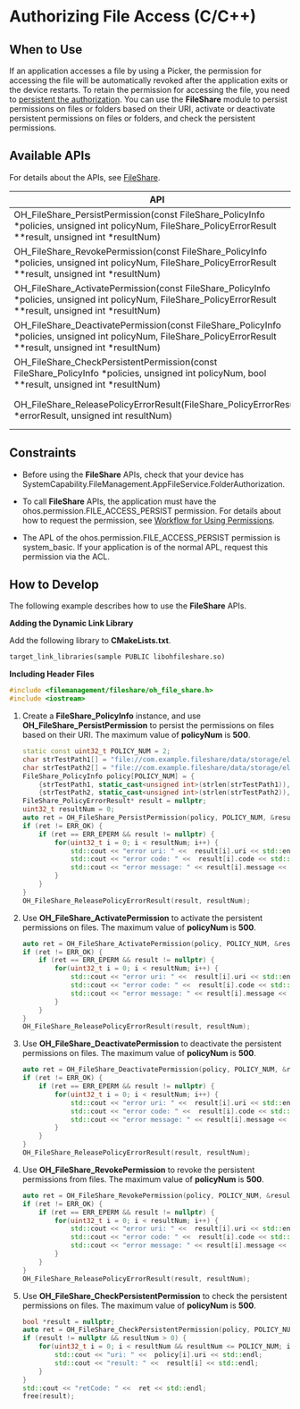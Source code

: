 # Authorizing File Access (C/C++)

## When to Use

If an application accesses a file by using a Picker, the permission for accessing the file will be automatically revoked after the application exits or the device restarts. To retain the permission for accessing the file, you need to [persistent the authorization](file-persistPermission.md#when-to-use). You can use the **FileShare** module to persist permissions on files or folders based on their URI, activate or deactivate persistent permissions on files or folders, and check the persistent permissions.

## Available APIs

For details about the APIs, see [FileShare](../reference/apis-core-file-kit/file_share.md).

| API| Description|
| -------- | -------- |
| OH_FileShare_PersistPermission(const FileShare_PolicyInfo *policies, unsigned int policyNum, FileShare_PolicyErrorResult **result, unsigned int *resultNum) | Persists the permissions on files or folders.|
| OH_FileShare_RevokePermission(const FileShare_PolicyInfo *policies, unsigned int policyNum, FileShare_PolicyErrorResult **result, unsigned int *resultNum) | Revokes the permissions from files or folders.|
| OH_FileShare_ActivatePermission(const FileShare_PolicyInfo *policies, unsigned int policyNum, FileShare_PolicyErrorResult **result, unsigned int *resultNum) | Activates the persistent permissions on files or folders.|
| OH_FileShare_DeactivatePermission(const FileShare_PolicyInfo *policies, unsigned int policyNum, FileShare_PolicyErrorResult **result, unsigned int *resultNum) | Deactivates the persistent permissions on files or folders.|
| OH_FileShare_CheckPersistentPermission(const FileShare_PolicyInfo *policies, unsigned int policyNum, bool **result, unsigned int *resultNum) | Checks the persistent permissions on files or folders.|
| OH_FileShare_ReleasePolicyErrorResult(FileShare_PolicyErrorResult *errorResult, unsigned int resultNum) | Releases the memory allocated for **FileShare_PolicyErrorResult**.|

## Constraints

- Before using the **FileShare** APIs, check that your device has SystemCapability.FileManagement.AppFileService.FolderAuthorization.

- To call **FileShare** APIs, the application must have the ohos.permission.FILE_ACCESS_PERSIST permission. For details about how to request the permission, see [Workflow for Using Permissions](../security/AccessToken/determine-application-mode.md).

- The APL of the ohos.permission.FILE_ACCESS_PERSIST permission is system_basic. If your application is of the normal APL, request this permission via the ACL.

## How to Develop

The following example describes how to use the **FileShare** APIs.

**Adding the Dynamic Link Library**

Add the following library to **CMakeLists.txt**.

```txt
target_link_libraries(sample PUBLIC libohfileshare.so)
```

**Including Header Files**

```c++
#include <filemanagement/fileshare/oh_file_share.h>
#include <iostream>
```
1. Create a **FileShare_PolicyInfo** instance, and use **OH_FileShare_PersistPermission** to persist the permissions on files based on their URI. The maximum value of **policyNum** is **500**.
    ```c++
    static const uint32_t POLICY_NUM = 2;
    char strTestPath1[] = "file://com.example.fileshare/data/storage/el2/base/files/test1.txt";
    char strTestPath2[] = "file://com.example.fileshare/data/storage/el2/base/files/test2.txt";
    FileShare_PolicyInfo policy[POLICY_NUM] = { 
        {strTestPath1, static_cast<unsigned int>(strlen(strTestPath1)), FileShare_OperationMode::READ_MODE},
        {strTestPath2, static_cast<unsigned int>(strlen(strTestPath2)), FileShare_OperationMode::WRITE_MODE}};
    FileShare_PolicyErrorResult* result = nullptr;
    uint32_t resultNum = 0;
    auto ret = OH_FileShare_PersistPermission(policy, POLICY_NUM, &result, &resultNum);
    if (ret != ERR_OK) {
        if (ret == ERR_EPERM && result != nullptr) {
            for(uint32_t i = 0; i < resultNum; i++) {
                std::cout << "error uri: " <<  result[i].uri << std::endl;
                std::cout << "error code: " <<  result[i].code << std::endl;
                std::cout << "error message: " << result[i].message << std::endl;
            }
        }
    }
    OH_FileShare_ReleasePolicyErrorResult(result, resultNum);
    ```
2. Use **OH_FileShare_ActivatePermission** to activate the persistent permissions on files. The maximum value of **policyNum** is **500**.
    ```c++
    auto ret = OH_FileShare_ActivatePermission(policy, POLICY_NUM, &result, &resultNum);
    if (ret != ERR_OK) {
        if (ret == ERR_EPERM && result != nullptr) {
            for(uint32_t i = 0; i < resultNum; i++) {
                std::cout << "error uri: " <<  result[i].uri << std::endl;
                std::cout << "error code: " <<  result[i].code << std::endl;
                std::cout << "error message: " << result[i].message << std::endl;
            }
        }
    }
    OH_FileShare_ReleasePolicyErrorResult(result, resultNum);
    ```
3. Use **OH_FileShare_DeactivatePermission** to deactivate the persistent permissions on files. The maximum value of **policyNum** is **500**.
    ```c++
    auto ret = OH_FileShare_DeactivatePermission(policy, POLICY_NUM, &result, &resultNum);
    if (ret != ERR_OK) {
        if (ret == ERR_EPERM && result != nullptr) {
            for(uint32_t i = 0; i < resultNum; i++) {
                std::cout << "error uri: " <<  result[i].uri << std::endl;
                std::cout << "error code: " <<  result[i].code << std::endl;
                std::cout << "error message: " << result[i].message << std::endl;
            }
        }
    }
    OH_FileShare_ReleasePolicyErrorResult(result, resultNum);
    ```
4. Use **OH_FileShare_RevokePermission** to revoke the persistent permissions from files. The maximum value of **policyNum** is **500**.
    ```c++
    auto ret = OH_FileShare_RevokePermission(policy, POLICY_NUM, &result, &resultNum);
    if (ret != ERR_OK) {
        if (ret == ERR_EPERM && result != nullptr) {
            for(uint32_t i = 0; i < resultNum; i++) {
                std::cout << "error uri: " <<  result[i].uri << std::endl;
                std::cout << "error code: " <<  result[i].code << std::endl;
                std::cout << "error message: " << result[i].message << std::endl;
            }
        }
    }
    OH_FileShare_ReleasePolicyErrorResult(result, resultNum);
    ```
5. Use **OH_FileShare_CheckPersistentPermission** to check the persistent permissions on files. The maximum value of **policyNum** is **500**.
    ```c++
    bool *result = nullptr;
    auto ret = OH_FileShare_CheckPersistentPermission(policy, POLICY_NUM, &result, &resultNum);
    if (result != nullptr && resultNum > 0) {
        for(uint32_t i = 0; i < resultNum && resultNum <= POLICY_NUM; i++) {
            std::cout << "uri: " <<  policy[i].uri << std::endl;
            std::cout << "result: " <<  result[i] << std::endl;
        }
    }
    std::cout << "retCode: " <<  ret << std::endl;
    free(result);
    ```
